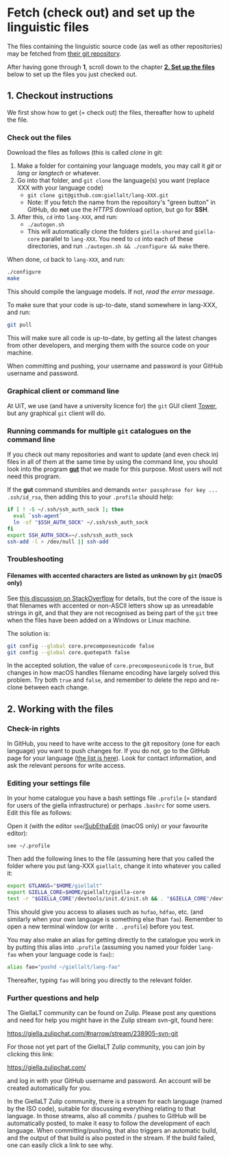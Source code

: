 # Fetch (check out) and set up the linguistic files

The files containing the linguistic source code (as well as other repositories) may be fetched from [their git repository](http://github.com/giellalt/).

After having gone through **1**, scroll down to the chapter **[2. Set up the files](#2-set-up-the-files)** below to set up the files you just checked out.

## 1. Checkout instructions

We first show how to get (= check out) the files, thereafter how to upheld the file.

### Check out the files

Download the files as follows (this is called _clone_ in git:

1. Make a folder for containing your language models, you may call it _git_ or _lang_ or _langtech_ or whatever.
1. Go into that folder, and `git clone` the language(s) you want (replace XXX with your language code)
   - `git clone git@github.com:giellalt/lang-XXX.git`
   - Note: If you fetch the name from the repository's "green button" in GitHub, do **not** use the _HTTPS_ download option, but go for **SSH**.
1. After this, `cd` into `lang-XXX`, and run:
   - `./autogen.sh`
   - This will automatically clone the folders `giella-shared` and `giella-core` parallel to `lang-XXX`. You need to `cd` into each of these directories, and run `./autogen.sh && ./configure && make` there.

When done, `cd` back to `lang-XXX`, and run:

```sh
./configure
make
```

This should compile the language models. If not, _read the error message_.

To make sure that your code is up-to-date, stand somewhere in lang-XXX, and run:

```sh
git pull
```

This will make sure all code is up-to-date, by getting all the latest changes from other developers, and merging them with the source code on your machine.

When committing and pushing, your username and password is your GitHub username and password.

### Graphical client or command line

At UiT, we use (and have a university licence for) the `git` GUI client [Tower](https://www.git-tower.com/), but any graphical `git` client will do.

### Running commands for multiple `git` catalogues on the command line

If you check out many repositories and want to update (and even check in) files in all of them at the same time by using the command line, you should look into the program **[gut](SetUpGut.md)** that we made for this purpose. Most users will not need this program.

If the **gut** command stumbles and demands `enter passphrase for key ... .ssh/id_rsa`, then adding this to your `.profile` should help:

```sh
if [ ! -S ~/.ssh/ssh_auth_sock ]; then
  eval `ssh-agent`
  ln -sf "$SSH_AUTH_SOCK" ~/.ssh/ssh_auth_sock
fi
export SSH_AUTH_SOCK=~/.ssh/ssh_auth_sock
ssh-add -l > /dev/null || ssh-add
```

### Troubleshooting

#### Filenames with accented characters are listed as unknown by `git` (macOS only)

See [this discussion on StackOverflow](https://stackoverflow.com/questions/5581857/git-and-the-umlaut-problem-on-mac-os-x/15553796#15553796) for details, but the core of the issue is that filenames with accented or non-ASCII letters show up as unreadable strings in git, and that they are not recognised as being part of the `git` tree when the files have been added on a Windows or Linux machine.

The solution is:

```sh
git config --global core.precomposeunicode false
git config --global core.quotepath false
```

In the accepted solution, the value of `core.precomposeunicode` is `true`, but changes in how macOS handles filename encoding have largely solved this problem. Try both `true` and `false`, and remember to delete the repo and re-clone between each change.

## 2. Working with the files

### Check-in rights

In GitHub, you need to have write access to the git repository (one for each language) you want to push changes for. If you do not, go to the GitHub page for your language ([the list is here](../LanguageModels.md)). Look for contact information, and ask the relevant persons for write access.

### Editing your settings file

In your home catalogue you have a bash settings file `.profile` (= standard for users of the giella infrastructure) or perhaps `.bashrc` for some users. Edit this file as follows:

Open it (with the editor `see`/[SubEthaEdit](https://subethaedit.net) (macOS only) or your favourite editor):

`see ~/.profile`

Then add the following lines to the file (assuming here that you called the folder where you put lang-XXX `giellalt`, change it into whatever you called it:

```sh
export GTLANGS="$HOME/giellalt"
export GIELLA_CORE=$HOME/giellalt/giella-core
test -r "$GIELLA_CORE"/devtools/init.d/init.sh && . "$GIELLA_CORE"/devtools/init.d/init.sh
```

This should give you access to aliases such as `hufao`, `hdfao`, etc. (and similarly when your own language is something else than `fao`). Remember to open a new terminal window (or write `. .profile`) before you test.

You may also make an alias for getting directly to the catalogue you work in by putting this alias into `.profile` (assuming you named your folder `lang-fao` when your language code is `fao`)::

```sh
alias fao="pushd ~/giellalt/lang-fao"
```

Thereafter, typing `fao` will bring you directly to the relevant folder.

### Further questions and help

The GiellaLT community can be found on Zulip. Please post any questions and need for help you might have in the Zulip stream svn-git, found here:

<https://giella.zulipchat.com/#narrow/stream/238905-svn-git>

For those not yet part of the GiellaLT Zulip community, you can join by clicking this link:

<https://giella.zulipchat.com/>

and log in with your GitHub username and password. An account will be created automatically for you.

In the GiellaLT Zulip community, there is a stream for each language (named by the ISO code), suitable for discussing everything relating to that language. In those streams, also all commits / pushes to GitHub will be automatically posted, to make it easy to follow the development of each language. When committing/pushing, that also triggers an automatic build, and the output of that build is also posted in the stream. If the build failed, one can easily click a link to see why.

